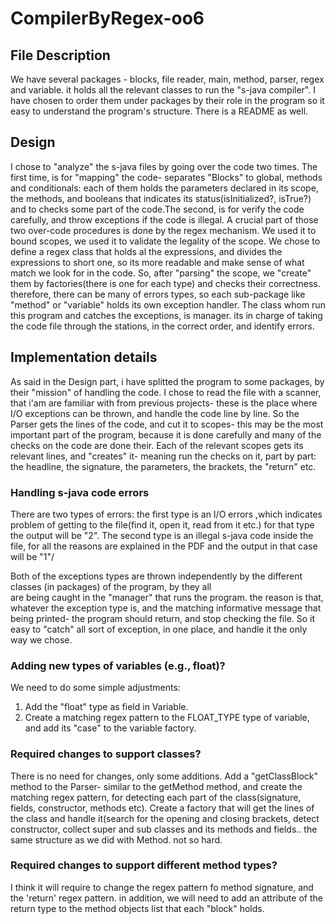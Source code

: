 # CompilerByRegex-oo6

## File Description ##
We have several packages - blocks, file reader, main, method, parser, regex and variable.
it holds all the relevant classes to run the "s-java compiler".
I have chosen to order them under packages by their role in the program so it easy to understand the program's structure.
There is a README as well.

##          Design          ##

I chose to "analyze" the s-java files by going over the code two times. The first time, is for "mapping" the code-
separates "Blocks" to global, methods and conditionals: each of them holds the parameters declared in its scope, the
methods, and booleans that indicates its status(isInitialized?, isTrue?) and to checks some part of the code.The second,
is for verify the code carefully, and throw exceptions if the code is illegal.
A crucial part of those two over-code procedures is done by the regex mechanism. We used it to bound scopes, we used it
to validate the legality of the scope. We chose to define a regex class that holds al the expressions, and divides the
expressions to short one, so its more readable and make sense of what match we look for in the code.
So, after "parsing" the scope, we "create" them by factories(there is one for each type) and checks their correctness.
therefore, there can be many of errors types, so each sub-package like "method" or "variable" holds its own exception
handler.
The class whom run this program and catches the exceptions, is manager. its in charge of taking the code file through
the stations, in the correct order, and identify errors.


##   Implementation details   ##

As said in the Design part, i have splitted the program to some packages, by their "mission" of handling the code. I chose to
read the file with a scanner, that i'am are familiar with from previous projects- these is the place where I/O exceptions
can be thrown, and handle the code line by line.
So the Parser gets the lines of the code, and cut it to scopes- this may be the most important part of the program,
because it is done carefully and many of the checks on the code are done their. Each of the relevant scopes gets its
relevant lines, and "creates" it- meaning run the checks on it, part by part: the headline, the signature, the
parameters, the brackets, the "return" etc.




###  Handling s-java code errors ###

There are two types of errors: the first type is an I/O errors ,which indicates problem of getting to the file(find it,
open it, read from it etc.) for that type the output will be "2". The second type is an illegal s-java code inside the
file, for all the reasons are explained in the PDF and the output in that case will be "1"/

Both of the exceptions types are thrown independently by the different classes (in packages) of the program, by they all\
are being caught in the "manager"  that runs the program. the reason is that, whatever the exception type is, and the
matching informative message that being printed- the program should return, and stop checking the file. So it easy to
"catch" all sort of exception, in one place, and handle it the only way we chose.



### Adding new types of variables (e.g., float)? ###


We need to do some simple adjustments:

1. Add the "float" type as field in Variable.
2. Create a matching regex pattern to the FLOAT_TYPE type of variable, and add its "case" to the variable factory.


###  Required changes to support classes?  ###


There is no need for changes, only some additions.
Add a "getClassBlock" method to the Parser-  similar to the getMethod method, and create the matching regex pattern, for
detecting each part of the class(signature, fields, constructor, methods etc).
Create a factory that will get the lines of the class and handle it(search for the opening and closing brackets, detect
constructor,  collect super and sub classes and its methods and fields.. the same structure as we did with Method.
not so hard.



### Required changes to support different method types? ###


I think it will require to change the regex pattern fo method signature, and the 'return' regex pattern.
in addition, we will need to add an attribute of the return type to the method objects list that each "block" holds.
